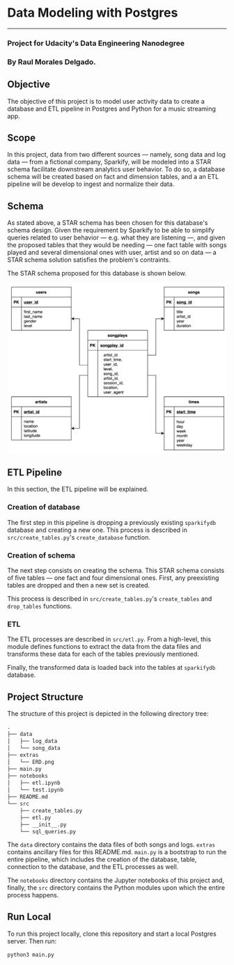 # Data Modeling with Postgres
---

### Project for Udacity's Data Engineering Nanodegree

### By Raul Morales Delgado.

## Objective
The objective of this project is to model user activity data to create a database and ETL pipeline in Postgres and Python for a music streaming app.

## Scope
In this project, data from two different sources — namely, song data and log data — from a fictional company, Sparkify, will be modeled into a STAR schema facilitate downstream analytics user behavior. To do so, a database schema will be created based on fact and dimension tables, and a an ETL pipeline will be develop to ingest and normalize their data.

## Schema
As stated above, a STAR schema has been chosen for this database's schema design. Given the requirement by Sparkify to be able to simplify queries related to user behavior — e.g. what they are listening —, and given the proposed tables that they would be needing — one fact table with songs played and several dimensional ones with user, artist and so on data — a STAR schema solution satisfies the problem's contraints.

The STAR schema proposed for this database is shown below.

<img src='https://github.com/rmoralesdelgado/data_modeling_with_postgres/blob/main/extras/ERD.png' alt="ERD — STAR Schema" width=700>

## ETL Pipeline
In this section, the ETL pipeline will be explained.

### Creation of database
The first step in this pipeline is dropping a previously existing `sparkifydb` database and creating a new one. This process is described in `src/create_tables.py`'s `create_database` function.

### Creation of schema
The next step consists on creating the schema. This STAR schema consists of five tables — one fact and four dimensional ones. First, any preexisting tables are dropped and then a new set is created.

This process is described in `src/create_tables.py`'s `create_tables` and `drop_tables` functions.

### ETL
The ETL processes are described in `src/etl.py`. From a high-level, this module defines functions to extract the data from the data files and transforms these data for each of the tables previously mentioned.

Finally, the transformed data is loaded back into the tables at `sparkifydb` database.

## Project Structure
The structure of this project is depicted in the following directory tree:
```text
.
├── data
│   ├── log_data
│   └── song_data
├── extras
│   └── ERD.png
├── main.py
├── notebooks
│   ├── etl.ipynb
│   └── test.ipynb
├── README.md
└── src
    ├── create_tables.py
    ├── etl.py
    ├── __init__.py
    └── sql_queries.py
````

The `data` directory contains the data files of both songs and logs. `extras` contains ancillary files for this README.md. `main.py` is a bootstrap to run the entire pipeline, which includes the creation of the database, table, connection to the database, and the ETL processes as well.

The `notebooks` directory contains the Jupyter notebooks of this project and, finally, the `src` directory contains the Python modules upon which the entire process happens.


## Run Local
To run this project locally, clone this repository and start a local Postgres server. Then run:
```bash
python3 main.py
````


